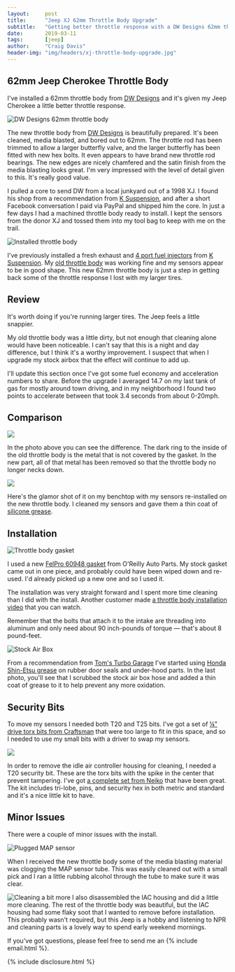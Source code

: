 ```yaml
---
layout:     post
title:      "Jeep XJ 62mm Throttle Body Upgrade"
subtitle:   "Getting better throttle response with a DW Designs 62mm throttle body"
date:       2019-03-11
tags:       [jeep]
author:     "Craig Davis"
header-img: "img/headers/xj-throttle-body-upgrade.jpg"
---
```


## 62mm Jeep Cherokee Throttle Body

I've installed a 62mm throttle body from [DW Designs](https://www.facebook.com/DWDesignz/) and it's given my Jeep Cherokee a little better throttle response.

![DW Designs 62mm throttle body](/img/posts/xj-throttle-body/jeep-xj-throttle-body.jpg)

The new throttle body from [DW Designs](https://www.facebook.com/DWDesignz/) is beautifully prepared. It's been cleaned, media blasted, and bored out to 62mm. The throttle rod has been trimmed to allow a larger butterfly valve, and the larger butterfly has been fitted with new hex bolts. It even appears to have brand new throttle rod bearings. The new edges are nicely chamfered and the satin finish from the media blasting looks great. I'm very impressed with the level of detail given to this. It's really good value.

I pulled a core to send DW from a local junkyard out of a 1998 XJ. I found his shop from a recommendation from [K Suspension](https://www.ksuspensionfab.com/), and after a short Facebook conversation I paid via PayPal and shipped him the core. In just a few days I had a machined throttle body ready to install. I kept the sensors from the donor XJ and tossed them into my tool bag to keep with me on the trail.

![Installed throttle body](/img/posts/xj-throttle-body/62mm-throttle-body.JPG)

I've previously installed a fresh exhaust and [4 port fuel injectors](https://www.ksuspensionfab.com/store/p8/Remanufactured%3A_4_Port_Upgraded_Fuel_Injectors_XJ%2FMJ.html) from [K Suspension](https://www.ksuspensionfab.com). My [old throttle body](/img/posts/xj-throttle-body/old-throttle-body.jpg) was working fine and my sensors appear to be in good shape. This new 62mm throttle body is just a step in getting back some of the throttle response I lost with my larger tires.

## Review

It's worth doing if you're running larger tires. The Jeep feels a little snappier.

My old throttle body was a little dirty, but not enough that cleaning alone would have been noticeable. I can't say that this is a night and day difference, but I think it's a worthy improvement. I suspect that when I upgrade my stock airbox that the effect will continue to add up.

I'll update this section once I've got some fuel economy and acceleration numbers to share. Before the upgrade I averaged 14.7 on my last tank of gas for mostly around town driving, and in my neighborhood I found two points to accelerate between that took 3.4 seconds from about 0-20mph.

## Comparison
![](/img/posts/xj-throttle-body/throttle-body-comparison.jpg)

In the photo above you can see the difference. The dark ring to the inside of the old throttle body is the metal that is not covered by the gasket. In the new part, all of that metal has been removed so that the throttle body no longer necks down.

![](/img/posts/xj-throttle-body/with-sensors.jpg)

Here's the glamor shot of it on my benchtop with my sensors re-installed on the new throttle body. I cleaned my sensors and gave them a thin coat of [silicone grease](https://amzn.to/2NYMsDm).

## Installation

![Throttle body gasket](/img/posts/xj-throttle-body/jeep-throttle-body-gasket.jpg)

I used a new [FelPro 60948 gasket](https://www.oreillyauto.com/detail/b/fel-pro-3607/gaskets-25077/engine-25078/fuel-system-and-emission-25087/throttle-body-mounting-gasket-12332/d3e498cd8f64/fel-pro-fuel-injection-throttle-body-mounting-gasket/60948/4304542?q=+Fel-Pro+60948&pos=0) from O'Reilly Auto Parts. My stock gasket came out in one piece, and probably could have been wiped down and re-used. I'd already picked up a new one and so I used it.

The installation was very straight forward and I spent more time cleaning than I did with the install. Another customer made [a throttle body installation video](https://www.youtube.com/watch?v=QWccviNoA8s) that you can watch.

Remember that the bolts that attach it to the intake are threading into aluminum and only need about 90 inch-pounds of torque &mdash; that's about 8 pound-feet.

![Stock Air Box](/img/posts/xj-throttle-body/installed-throttle-body.jpg)

From a recommendation from [Tom's Turbo Garage](https://www.youtube.com/channel/UCPbcdXYlIxk8a_4xXzyqepw) I've started using [Honda Shin-Etsu grease](https://amzn.to/2NYMsDm) on rubber door seals and under-hood parts. In the last photo, you'll see that I scrubbed the stock air box hose and added a thin coat of grease to it to help prevent any more oxidation.

## Security Bits

To move my sensors I needed both T20 and T25 bits. I've got a set of [&frac14;" drive torx bits from Craftsman](https://amzn.to/2T0q79m) that were too large to fit in this space, and so I needed to use my small bits with a driver to swap my sensors.

[![](/img/posts/xj-throttle-body/security-bits.jpg)](https://amzn.to/2NYS9kX)

In order to remove the idle air controller housing for cleaning, I needed a T20 security bit. These are the torx bits with the spike in the center that prevent tampering. I've got [a complete set from Neiko](https://amzn.to/2NYS9kX) that have been great. The kit includes tri-lobe, pins, and security hex in both metric and standard and it's a nice little kit to have.

## Minor Issues

There were a couple of minor issues with the install.

![Plugged MAP sensor](/img/posts/xj-throttle-body/plugged-idle-control.jpg)

When I received the new throttle body some of the media blasting material was clogging the MAP sensor tube. This was easily cleaned out with a small pick and I ran a little rubbing alcohol through the tube to make sure it was clear.

![Cleaning a bit more](/img/posts/xj-throttle-body/throttle-body-cleaning.jpg)
I also disassembled the IAC housing and did a little more cleaning. The rest of the throttle body was beautiful, but the IAC housing had some flaky soot that I wanted to remove before installation. This probably wasn't required, but this Jeep is a hobby and listening to NPR and cleaning parts is a lovely way to spend early weekend mornings.

If you've got questions, please feel free to send me an {% include email.html %}.

{% include disclosure.html %}
